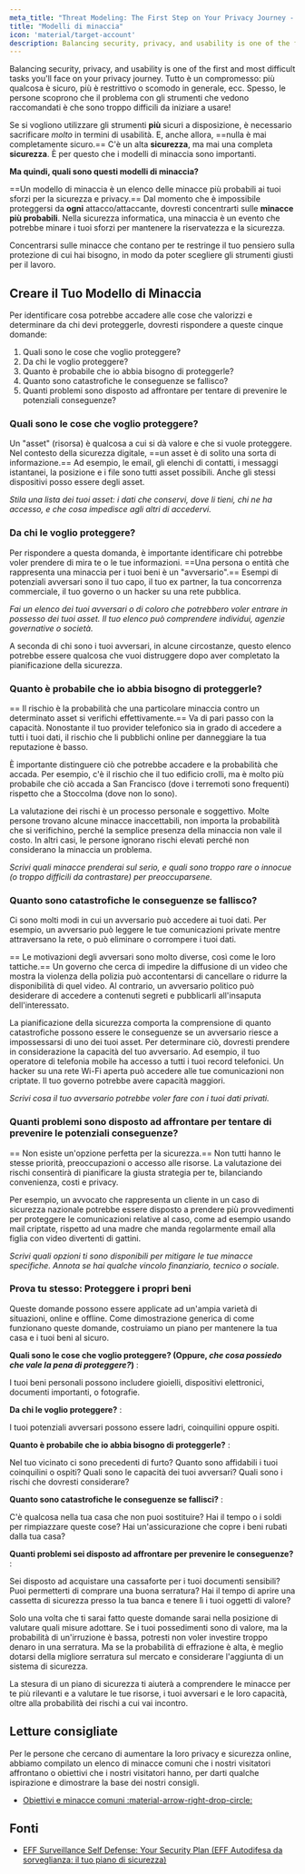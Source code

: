 ```yaml
---
meta_title: "Threat Modeling: The First Step on Your Privacy Journey - Privacy Guides"
title: "Modelli di minaccia"
icon: 'material/target-account'
description: Balancing security, privacy, and usability is one of the first and most difficult tasks you'll face on your privacy journey.
---
```


Balancing security, privacy, and usability is one of the first and most difficult tasks you'll face on your privacy journey. Tutto è un compromesso: più qualcosa è sicuro, più è restrittivo o scomodo in generale, ecc. Spesso, le persone scoprono che il problema con gli strumenti che vedono raccomandati è che sono troppo difficili da iniziare a usare!

Se si vogliono utilizzare gli strumenti **più** sicuri a disposizione, è necessario sacrificare *molto* in termini di usabilità. E, anche allora, ==nulla è mai completamente sicuro.== C'è un alta **sicurezza**, ma mai una completa **sicurezza**. È per questo che i modelli di minaccia sono importanti.

**Ma quindi, quali sono questi modelli di minaccia?**

==Un modello di minaccia è un elenco delle minacce più probabili ai tuoi sforzi per la sicurezza e privacy.== Dal momento che è impossibile proteggersi da **ogni** attacco/attaccante, dovresti concentrarti sulle **minacce più probabili**. Nella sicurezza informatica, una minaccia è un evento che potrebbe minare i tuoi sforzi per mantenere la riservatezza e la sicurezza.

Concentrarsi sulle minacce che contano per te restringe il tuo pensiero sulla protezione di cui hai bisogno, in modo da poter scegliere gli strumenti giusti per il lavoro.

## Creare il Tuo Modello di Minaccia

Per identificare cosa potrebbe accadere alle cose che valorizzi e determinare da chi devi proteggerle, dovresti rispondere a queste cinque domande:

1. Quali sono le cose che voglio proteggere?
2. Da chi le voglio proteggere?
3. Quanto è probabile che io abbia bisogno di proteggerle?
4. Quanto sono catastrofiche le conseguenze se fallisco?
5. Quanti problemi sono disposto ad affrontare per tentare di prevenire le potenziali conseguenze?

### Quali sono le cose che voglio proteggere?

Un "asset" (risorsa) è qualcosa a cui si dà valore e che si vuole proteggere. Nel contesto della sicurezza digitale, ==un asset è di solito una sorta di informazione.== Ad esempio, le email, gli elenchi di contatti, i messaggi istantanei, la posizione e i file sono tutti asset possibili. Anche gli stessi dispositivi posso essere degli asset.

*Stila una lista dei tuoi asset: i dati che conservi, dove li tieni, chi ne ha accesso, e che cosa impedisce agli altri di accedervi.*

### Da chi le voglio proteggere?

Per rispondere a questa domanda, è importante identificare chi potrebbe voler prendere di mira te o le tue informazioni. ==Una persona o entità che rappresenta una minaccia per i tuoi beni è un "avversario".== Esempi di potenziali avversari sono il tuo capo, il tuo ex partner, la tua concorrenza commerciale, il tuo governo o un hacker su una rete pubblica.

*Fai un elenco dei tuoi avversari o di coloro che potrebbero voler entrare in possesso dei tuoi asset. Il tuo elenco può comprendere individui, agenzie governative o società.*

A seconda di chi sono i tuoi avversari, in alcune circostanze, questo elenco potrebbe essere qualcosa che vuoi distruggere dopo aver completato la pianificazione della sicurezza.

### Quanto è probabile che io abbia bisogno di proteggerle?

== Il rischio è la probabilità che una particolare minaccia contro un determinato asset si verifichi effettivamente.== Va di pari passo con la capacità. Nonostante il tuo provider telefonico sia in grado di accedere a tutti i tuoi dati, il rischio che li pubblichi online per danneggiare la tua reputazione è basso.

È importante distinguere ciò che potrebbe accadere e la probabilità che accada. Per esempio, c'è il rischio che il tuo edificio crolli, ma è molto più probabile che ciò accada a San Francisco (dove i terremoti sono frequenti) rispetto che a Stoccolma (dove non lo sono).

La valutazione dei rischi è un processo personale e soggettivo. Molte persone trovano alcune minacce inaccettabili, non importa la probabilità che si verifichino, perché la semplice presenza della minaccia non vale il costo. In altri casi, le persone ignorano rischi elevati perché non considerano la minaccia un problema.

*Scrivi quali minacce prenderai sul serio, e quali sono troppo rare o innocue (o troppo difficili da contrastare) per preoccuparsene.*

### Quanto sono catastrofiche le conseguenze se fallisco?

Ci sono molti modi in cui un avversario può accedere ai tuoi dati. Per esempio, un avversario può leggere le tue comunicazioni private mentre attraversano la rete, o può eliminare o corrompere i tuoi dati.

== Le motivazioni degli avversari sono molto diverse, così come le loro tattiche.== Un governo che cerca di impedire la diffusione di un video che mostra la violenza della polizia può accontentarsi di cancellare o ridurre la disponibilità di quel video. Al contrario, un avversario politico può desiderare di accedere a contenuti segreti e pubblicarli all'insaputa dell'interessato.

La pianificazione della sicurezza comporta la comprensione di quanto catastrofiche possono essere le conseguenze se un avversario riesce a impossessarsi di uno dei tuoi asset. Per determinare ciò, dovresti prendere in considerazione la capacità del tuo avversario. Ad esempio, il tuo operatore di telefonia mobile ha accesso a tutti i tuoi record telefonici. Un hacker su una rete Wi-Fi aperta può accedere alle tue comunicazioni non criptate. Il tuo governo potrebbe avere capacità maggiori.

*Scrivi cosa il tuo avversario potrebbe voler fare con i tuoi dati privati.*

### Quanti problemi sono disposto ad affrontare per tentare di prevenire le potenziali conseguenze?

== Non esiste un'opzione perfetta per la sicurezza.== Non tutti hanno le stesse priorità, preoccupazioni o accesso alle risorse. La valutazione dei rischi consentirà di pianificare la giusta strategia per te, bilanciando convenienza, costi e privacy.

Per esempio, un avvocato che rappresenta un cliente in un caso di sicurezza nazionale potrebbe essere disposto a prendere più provvedimenti per proteggere le comunicazioni relative al caso, come ad esempio usando mail criptate, rispetto ad una madre che manda regolarmente email alla figlia con video divertenti di gattini.

*Scrivi quali opzioni ti sono disponibili per mitigare le tue minacce specifiche. Annota se hai qualche vincolo finanziario, tecnico o sociale.*

### Prova tu stesso: Proteggere i propri beni

Queste domande possono essere applicate ad un'ampia varietà di situazioni, online e offline. Come dimostrazione generica di come funzionano queste domande, costruiamo un piano per mantenere la tua casa e i tuoi beni al sicuro.

**Quali sono le cose che voglio proteggere? (Oppure, *che cosa possiedo che vale la pena di proteggere?*)**
:

I tuoi beni personali possono includere gioielli, dispositivi elettronici, documenti importanti, o fotografie.

**Da chi le voglio proteggere?**
:

I tuoi potenziali avversari possono essere ladri, coinquilini oppure ospiti.

**Quanto è probabile che io abbia bisogno di proteggerle?**
:

Nel tuo vicinato ci sono precedenti di furto? Quanto sono affidabili i tuoi coinquilini o ospiti? Quali sono le capacità dei tuoi avversari? Quali sono i rischi che dovresti considerare?

**Quanto sono catastrofiche le conseguenze se fallisci?**
:

C'è qualcosa nella tua casa che non puoi sostituire? Hai il tempo o i soldi per rimpiazzare queste cose? Hai un'assicurazione che copre i beni rubati dalla tua casa?

**Quanti problemi sei disposto ad affrontare per prevenire le conseguenze?**
:

Sei disposto ad acquistare una cassaforte per i tuoi documenti sensibili? Puoi permetterti di comprare una buona serratura? Hai il tempo di aprire una cassetta di sicurezza presso la tua banca e tenere lì i tuoi oggetti di valore?

Solo una volta che ti sarai fatto queste domande sarai nella posizione di valutare quali misure adottare. Se i tuoi possedimenti sono di valore, ma la probabilità di un'irruzione è bassa, potresti non voler investire troppo denaro in una serratura. Ma se la probabilità di effrazione è alta, è meglio dotarsi della migliore serratura sul mercato e considerare l'aggiunta di un sistema di sicurezza.

La stesura di un piano di sicurezza ti aiuterà a comprendere le minacce per te più rilevanti e a valutare le tue risorse, i tuoi avversari e le loro capacità, oltre alla probabilità dei rischi a cui vai incontro.

## Letture consigliate

Per le persone che cercano di aumentare la loro privacy e sicurezza online, abbiamo compilato un elenco di minacce comuni che i nostri visitatori affrontano o obiettivi che i nostri visitatori hanno, per darti qualche ispirazione e dimostrare la base dei nostri consigli.

- [Obiettivi e minacce comuni :material-arrow-right-drop-circle:](common-threats.md)

## Fonti

- [EFF Surveillance Self Defense: Your Security Plan (EFF Autodifesa da sorveglianza: il tuo piano di sicurezza)](https://ssd.eff.org/en/module/your-security-plan)
